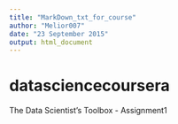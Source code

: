 ```yaml
---
title: "MarkDown_txt_for_course"
author: "Melior007"
date: "23 September 2015"
output: html_document
---
```


# datasciencecoursera
The Data Scientist’s Toolbox - Assignment1
